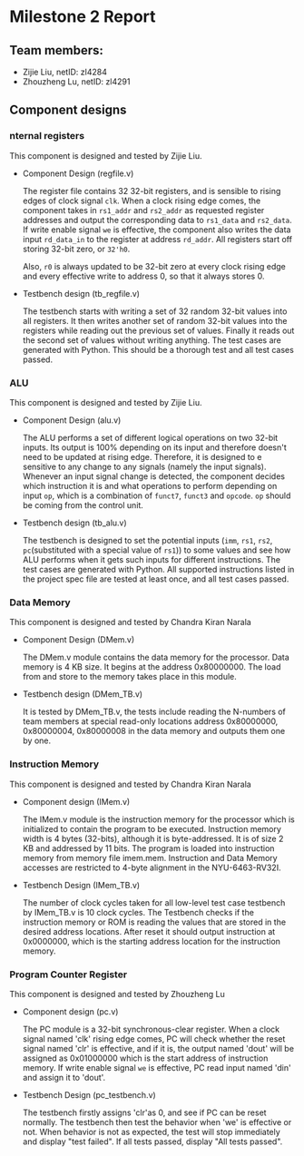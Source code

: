 # Milestone 2 Report

## Team members:

* Zijie Liu, netID: zl4284
* Zhouzheng Lu, netID: zl4291

## Component designs

### nternal registers

This component is designed and tested by Zijie Liu.

* Component Design (regfile.v)

    The register file contains 32 32-bit registers, and is sensible to rising edges of clock signal `clk`. When a clock rising edge comes, the component takes in `rs1_addr` and `rs2_addr` as requested register addresses and output the corresponding data to `rs1_data` and `rs2_data`. If write enable signal `we` is effective, the component also writes the data input `rd_data_in` to the register at address `rd_addr`. All registers start off storing 32-bit zero, or `32'h0`.

    Also, `r0` is always updated to be 32-bit zero at every clock rising edge and every effective write to address 0, so that it always stores 0.

* Testbench design (tb_regfile.v)

    The testbench starts with writing a set of 32 random 32-bit values into all registers. It then writes another set of random 32-bit values into the registers while reading out the previous set of values. Finally it reads out the second set of values without writing anything. The test cases are generated with Python. This should be a thorough test and all test cases passed.

### ALU

This component is designed and tested by Zijie Liu.

* Component Design (alu.v)

    The ALU performs a set of different logical operations on two 32-bit inputs. Its output is 100% depending on its input and therefore doesn't need to be updated at rising edge. Therefore, it is designed to e sensitive to any change to any signals (namely the input signals). Whenever an input signal change is detected, the component decides which instruction it is and what operations to perform depending on input `op`, which is a combination of `funct7`, `funct3` and `opcode`. `op` should be coming from the control unit.

* Testbench design (tb_alu.v)

    The testbench is designed to set the potential inputs (`imm`, `rs1`, `rs2`, `pc`(substituted with a special value of `rs1`)) to some values and see how ALU performs when it gets such inputs for different instructions. The test cases are generated with Python. All supported instructions listed in the project spec file are tested at least once, and all test cases passed.
### Data Memory

This component is designed and tested by Chandra Kiran Narala

* Component Design (DMem.v)
	
    The DMem.v module contains the data memory for the processor. Data memory is 4 KB size. It begins at the address 0x80000000. The load from and store to the memory takes place in this module.

* Testbench design (DMem_TB.v)

    It is tested by DMem_TB.v, the tests include reading the N-numbers of team members at special read-only locations address 0x80000000, 0x80000004, 0x80000008 in the data memory and outputs them one by one.

### Instruction Memory

This component is designed and tested by Chandra Kiran Narala

* Component design (IMem.v)

     The IMem.v module is the instruction memory for the processor which is initialized to contain the program to be executed. Instruction memory width is 4 bytes (32-bits), although it is byte-addressed. It is of size 2 KB and addressed by 11 bits. The program is loaded into instruction memory from memory file imem.mem. Instruction and Data Memory accesses are restricted to 4-byte alignment in the NYU-6463-RV32I. 

* Testbench Design (IMem_TB.v)
     
     The number of clock cycles taken for all low-level test case testbench by IMem_TB.v is 10 clock cycles. The Testbench checks if the instruction memory or ROM is reading the values that are stored in the desired address locations. After reset it should output instruction at 0x0000000, which is the starting address location for the instruction memory.

### Program Counter Register

This component is designed and tested by Zhouzheng Lu

* Component design (pc.v)

     The PC module is a 32-bit synchronous-clear register. When a clock signal named 'clk' rising edge comes, PC will check whether the reset signal named 'clr' is effective, and if it is, the output named 'dout' will be assigned as 0x01000000 which is the start address of instruction memory. If write enable signal `we` is effective, PC read input named 'din' and assign it to 'dout'. 

* Testbench Design (pc_testbench.v)
     
     The testbench firstly assigns 'clr'as 0, and see if PC can be reset normally. The testbench then test the behavior when 'we' is effective or not. When behavior is not as expected, the test will stop immediately and display "test failed". If all tests passed, display "All tests passed".
